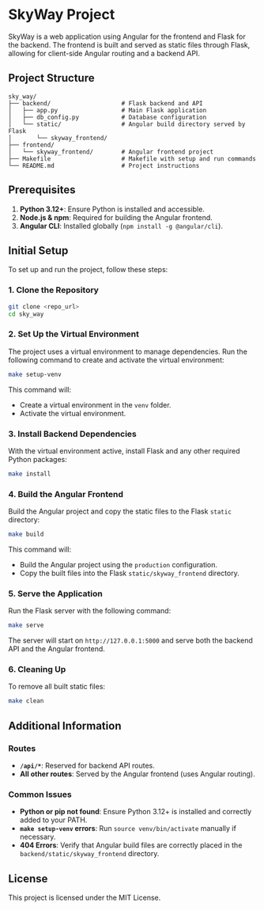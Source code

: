 
# SkyWay Project

SkyWay is a web application using Angular for the frontend and Flask for the backend. The frontend is built and served as static files through Flask, allowing for client-side Angular routing and a backend API.

## Project Structure

```plaintext
sky_way/
├── backend/                    # Flask backend and API
│   ├── app.py                  # Main Flask application
│   ├── db_config.py            # Database configuration
│   └── static/                 # Angular build directory served by Flask
│       └── skyway_frontend/
├── frontend/
│   └── skyway_frontend/        # Angular frontend project
├── Makefile                    # Makefile with setup and run commands
└── README.md                   # Project instructions
```

## Prerequisites

1. **Python 3.12+**: Ensure Python is installed and accessible.
2. **Node.js & npm**: Required for building the Angular frontend.
3. **Angular CLI**: Installed globally (`npm install -g @angular/cli`).

## Initial Setup

To set up and run the project, follow these steps:

### 1. Clone the Repository

```bash
git clone <repo_url>
cd sky_way
```

### 2. Set Up the Virtual Environment

The project uses a virtual environment to manage dependencies. Run the following command to create and activate the virtual environment:

```bash
make setup-venv
```

This command will:
- Create a virtual environment in the `venv` folder.
- Activate the virtual environment.

### 3. Install Backend Dependencies

With the virtual environment active, install Flask and any other required Python packages:

```bash
make install
```

### 4. Build the Angular Frontend

Build the Angular project and copy the static files to the Flask `static` directory:

```bash
make build
```

This command will:
- Build the Angular project using the `production` configuration.
- Copy the built files into the Flask `static/skyway_frontend` directory.

### 5. Serve the Application

Run the Flask server with the following command:

```bash
make serve
```

The server will start on `http://127.0.0.1:5000` and serve both the backend API and the Angular frontend.

### 6. Cleaning Up

To remove all built static files:

```bash
make clean
```

## Additional Information

### Routes

- **`/api/*`**: Reserved for backend API routes.
- **All other routes**: Served by the Angular frontend (uses Angular routing).

### Common Issues

- **Python or pip not found**: Ensure Python 3.12+ is installed and correctly added to your PATH.
- **`make setup-venv` errors**: Run `source venv/bin/activate` manually if necessary.
- **404 Errors**: Verify that Angular build files are correctly placed in the `backend/static/skyway_frontend` directory.

## License

This project is licensed under the MIT License.
